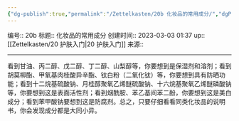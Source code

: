 ```yaml
---
{"dg-publish":true,"permalink":"/Zettelkasten/20b 化妆品的常用成分/","dgPassFrontmatter":true}
---
```


编号:: 20b
标题:: 化妆品的常用成分
创建时间:: 2023-03-03 01:37
up:: [[Zettelkasten/20 护肤入门\|20 护肤入门]]
来源:: 

---

看到甘油、丙二醇、戊二醇、丁二醇、山梨醇等，你要想到是保湿剂和溶剂；看到胡莫柳酯、甲氧基肉桂酸异辛酯、钛白粉（二氧化钛）等，你要想到具有防晒功能；看到十二烷基硫酸钠、月桂醇聚氧乙烯醚硫酸钠、十六烷基聚氧乙烯醚磷酸钠等，你要想到这是表面活性剂；看到烟酰胺、苯乙基间苯二酚，你要想到这是美白成分；看到苯甲酸钠要想到这是防腐剂。总之，只要仔细看看同类化妆品的说明书，你会发现成分都是大同小异。